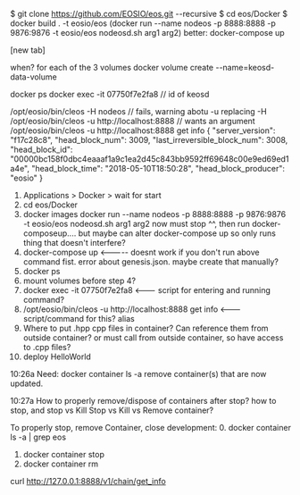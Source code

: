 $ git clone https://github.com/EOSIO/eos.git --recursive
$ cd eos/Docker
$ docker build . -t eosio/eos
(docker run --name nodeos -p 8888:8888 -p 9876:9876 -t eosio/eos nodeosd.sh arg1 arg2)
better:
docker-compose up

[new tab]

when?
for each of the 3 volumes
docker volume create --name=keosd-data-volume

docker ps
docker exec -it 07750f7e2fa8 // id of keosd

/opt/eosio/bin/cleos -H nodeos  // fails, warning abotu -u replacing -H
/opt/eosio/bin/cleos -u http://localhost:8888  // wants an argument
/opt/eosio/bin/cleos -u http://localhost:8888 get info
{
  "server_version": "f17c28c8",
  "head_block_num": 3009,
  "last_irreversible_block_num": 3008,
  "head_block_id": "00000bc158f0dbc4eaaaf1a9c1ea2d45c843bb9592ff69648c00e9ed69ed1a4e",
  "head_block_time": "2018-05-10T18:50:28",
  "head_block_producer": "eosio"
}

1. Applications > Docker > wait for start
2. cd eos/Docker
3. docker images
docker run --name nodeos -p 8888:8888 -p 9876:9876 -t eosio/eos nodeosd.sh arg1 arg2
now must stop ^^, then run docker-composeup.... but maybe can alter docker-compose up so only runs thing that doesn't interfere?
4. docker-compose up <----- doesnt work if you don't run above command fist. error about genesis.json. maybe create that manually?
5. docker ps
5. mount volumes before step 4?
7. docker exec -it 07750f7e2fa8 <--- script for entering and running command?
8. /opt/eosio/bin/cleos -u http://localhost:8888 get info <--- script/command for this? alias
9. Where to put .hpp cpp files in container? Can reference them from outside container? or must call from outside container, so have access to .cpp files?
10. deploy HelloWorld

10:26a
Need:
docker container ls -a
remove container(s) that are now updated.

10:27a
How to properly remove/dispose of containers after stop? how to stop, and stop vs Kill
Stop vs Kill vs Remove container?

To properly stop, remove Container, close development:
0. docker container ls -a | grep eos
1. docker container stop <id>
2. docker container rm <id>

curl http://127.0.0.1:8888/v1/chain/get_info
